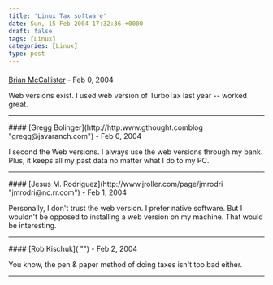 ```yaml
---
title: 'Linux Tax software'
date: Sun, 15 Feb 2004 17:32:36 +0000
draft: false
tags: [Linux]
categories: [Linux]
type: post
---
```



#### 
[Brian McCallister](http://blog.skife.org/ "brian@frums.net") - <time datetime="2004-02-15 20:53:33">Feb 0, 2004</time>

Web versions exist. I used web version of TurboTax last year -- worked great.
<hr />
#### 
[Gregg Bolinger](http://http:www.gthought.comblog "gregg@javaranch.com") - <time datetime="2004-02-15 23:15:22">Feb 0, 2004</time>

I second the Web versions. I always use the web versions through my bank. Plus, it keeps all my past data no matter what I do to my PC.
<hr />
#### 
[Jesus M. Rodriguez](http://www.jroller.com/page/jmrodri "jmrodri@nc.rr.com") - <time datetime="2004-02-16 10:14:42">Feb 1, 2004</time>

Personally, I don't trust the web version. I prefer native software. But I wouldn't be opposed to installing a web version on my machine. That would be interesting.
<hr />
#### 
[Rob Kischuk]( "") - <time datetime="2004-02-17 10:49:32">Feb 2, 2004</time>

You know, the pen & paper method of doing taxes isn't too bad either.
<hr />
